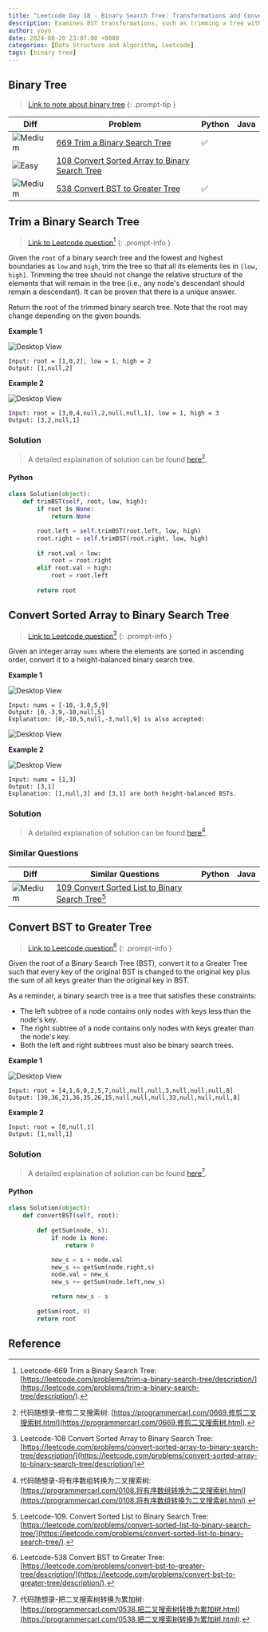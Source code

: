 ```yaml
---
title: "Leetcode Day 18 - Binary Search Tree: Transformations and Conversions"
description: Examines BST transformations, such as trimming a tree within a given range, converting a sorted array into a balanced BST, and converting a BST to a greater tree by modifying its node values.
author: yoyo
date: 2024-08-20 23:07:00 +0800
categories: [Data Structure and Algorithm, Leetcode]
tags: [binary tree]
---
```


## Binary Tree

> [Link to note about binary tree](https://yuyulyu.github.io/posts/binary-tree/)
{: .prompt-tip }

| Diff                                                                                                | Problem                                                                                 | Python | Java |
|-----------------------------------------------------------------------------------------------------|-----------------------------------------------------------------------------------------|--------|------|
| ![Medium](https://img.shields.io/badge/Medium-yellow)                                               | [669 Trim a Binary Search Tree](#trim-a-binary-search-tree)                                          |✅      |      |
| ![Easy](https://img.shields.io/badge/Easy-brightgreen)                                                | [108 Convert Sorted Array to Binary Search Tree](#convert-sorted-array-to-binary-search-tree)                |        |      |
| ![Medium](https://img.shields.io/badge/Medium-yellow)                                              | [538 Convert BST to Greater Tree](#convert-bst-to-greater-tree)               |✅      |      |


## Trim a Binary Search Tree

> [Link to Leetcode question](https://leetcode.com/problems/trim-a-binary-search-tree/description/)[^tabst]
{: .prompt-info }

Given the `root` of a binary search tree and the lowest and highest boundaries as `low` and `high`, trim the tree so that all its elements lies in `[low, high]`. Trimming the tree should not change the relative structure of the elements that will remain in the tree (i.e., any node's descendant should remain a descendant). It can be proven that there is a unique answer.

Return the root of the trimmed binary search tree. Note that the root may change depending on the given bounds.

**Example 1**

![Desktop View](/assets/image/leetcode/leetcode-day-18/trim-a-binary-search-tree-example-1.jpeg)

```
Input: root = [1,0,2], low = 1, high = 2
Output: [1,null,2]
```

**Example 2**

![Desktop View](/assets/image/leetcode/leetcode-day-18/trim-a-binary-search-tree-example-2.jpeg)

```
Input: root = [3,0,4,null,2,null,null,1], low = 1, high = 3
Output: [3,2,null,1]
```

### Solution

> A detailed explaination of solution can be found [here](https://programmercarl.com/0669.修剪二叉搜索树.html)[^tabstSolution].

#### Python

```python
class Solution(object):
    def trimBST(self, root, low, high):
        if root is None:
            return None

        root.left = self.trimBST(root.left, low, high) 
        root.right = self.trimBST(root.right, low, high)
        
        if root.val < low:
            root = root.right
        elif root.val > high:
            root = root.left
        
        return root
```

## Convert Sorted Array to Binary Search Tree

> [Link to Leetcode question](https://leetcode.com/problems/convert-sorted-array-to-binary-search-tree/description/)[^csatbst]
{: .prompt-info }

Given an integer array `nums` where the elements are sorted in ascending order, convert it to a 
height-balanced binary search tree.

**Example 1**

![Desktop View](/assets/image/leetcode/leetcode-day-18/convert-sorted-array-to-binary-search-tree-example-1.jpeg)

```
Input: nums = [-10,-3,0,5,9]
Output: [0,-3,9,-10,null,5]
Explanation: [0,-10,5,null,-3,null,9] is also accepted:
```

![Desktop View](/assets/image/leetcode/leetcode-day-18/convert-sorted-array-to-binary-search-tree-example-2.jpeg)

**Example 2**

![Desktop View](/assets/image/leetcode/leetcode-day-18/convert-sorted-array-to-binary-search-tree-example-3.jpeg)
```
Input: nums = [1,3]
Output: [3,1]
Explanation: [1,null,3] and [3,1] are both height-balanced BSTs.
```

### Solution

> A detailed explaination of solution can be found [here](https://programmercarl.com/0108.将有序数组转换为二叉搜索树.html)[^csatbstSolution].


### Similar Questions

| Diff                                                                                                 | Similar Questions                                                                                       | Python | Java |
|------------------------------------------------------------------------------------------------------|---------------------------------------------------------------------------------------------------------|--------|------|
| ![Medium](https://img.shields.io/badge/Medium-yellow)                                                | [109 Convert Sorted List to Binary Search Tree](https://leetcode.com/problems/convert-sorted-list-to-binary-search-tree/)[^csltbst] |        |      |


## Convert BST to Greater Tree

> [Link to Leetcode question](https://leetcode.com/problems/convert-bst-to-greater-tree/description/)[^cbtgt]
{: .prompt-info }

Given the root of a Binary Search Tree (BST), convert it to a Greater Tree such that every key of the original BST is changed to the original key plus the sum of all keys greater than the original key in BST.

As a reminder, a binary search tree is a tree that satisfies these constraints:

- The left subtree of a node contains only nodes with keys less than the node's key.
- The right subtree of a node contains only nodes with keys greater than the node's key.
- Both the left and right subtrees must also be binary search trees.
 
**Example 1**

![Desktop View](/assets/image/leetcode/leetcode-day-18/convert-bst-to-greater-tree-example-1.png)

```
Input: root = [4,1,6,0,2,5,7,null,null,null,3,null,null,null,8]
Output: [30,36,21,36,35,26,15,null,null,null,33,null,null,null,8]
```

**Example 2**

```
Input: root = [0,null,1]
Output: [1,null,1]
```

### Solution

> A detailed explaination of solution can be found [here](https://programmercarl.com/0538.把二叉搜索树转换为累加树.html)[^cbtgtSolution].

#### Python

```python
class Solution(object):
    def convertBST(self, root):
        
        def getSum(node, s):
            if node is None:
                return 0

            new_s = s + node.val
            new_s += getSum(node.right,s)
            node.val = new_s
            new_s += getSum(node.left,new_s)

            return new_s - s
        
        getSum(root, 0)
        return root
```

## Reference
[^tabst]:Leetcode-669 Trim a Binary Search Tree: [https://leetcode.com/problems/trim-a-binary-search-tree/description/](https://leetcode.com/problems/trim-a-binary-search-tree/description/).
[^tabstSolution]:代码随想录-修剪二叉搜索树: [https://programmercarl.com/0669.修剪二叉搜索树.html](https://programmercarl.com/0669.修剪二叉搜索树.html).
[^csatbst]:Leetcode-108 Convert Sorted Array to Binary Search Tree: [https://leetcode.com/problems/convert-sorted-array-to-binary-search-tree/description/](https://leetcode.com/problems/convert-sorted-array-to-binary-search-tree/description/)
[^csatbstSolution]:代码随想录-将有序数组转换为二叉搜索树: [https://programmercarl.com/0108.将有序数组转换为二叉搜索树.html](https://programmercarl.com/0108.将有序数组转换为二叉搜索树.html).
[^csltbst]:Leetcode-109. Convert Sorted List to Binary Search Tree: [https://leetcode.com/problems/convert-sorted-list-to-binary-search-tree/](https://leetcode.com/problems/convert-sorted-list-to-binary-search-tree/).
[^cbtgt]:Leetcode-538 Convert BST to Greater Tree: [https://leetcode.com/problems/convert-bst-to-greater-tree/description/](https://leetcode.com/problems/convert-bst-to-greater-tree/description/).
[^cbtgtSolution]:代码随想录-把二叉搜索树转换为累加树: [https://programmercarl.com/0538.把二叉搜索树转换为累加树.html](https://programmercarl.com/0538.把二叉搜索树转换为累加树.html).
